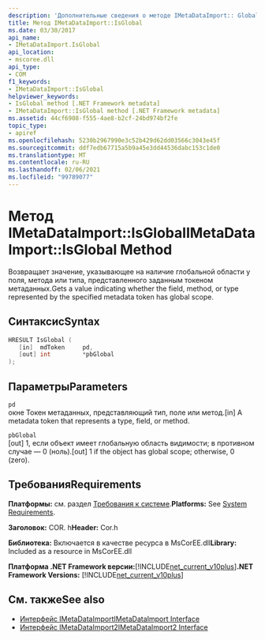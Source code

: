 ```yaml
---
description: 'Дополнительные сведения о методе IMetaDataImport:: Global'
title: Метод IMetaDataImport::IsGlobal
ms.date: 03/30/2017
api_name:
- IMetaDataImport.IsGlobal
api_location:
- mscoree.dll
api_type:
- COM
f1_keywords:
- IMetaDataImport::IsGlobal
helpviewer_keywords:
- IsGlobal method [.NET Framework metadata]
- IMetaDataImport::IsGlobal method [.NET Framework metadata]
ms.assetid: 44cf6908-f555-4ae8-b2cf-24bd974bf2fe
topic_type:
- apiref
ms.openlocfilehash: 5230b2967990e3c52b429d62dd03566c3043e45f
ms.sourcegitcommit: ddf7edb67715a5b9a45e3dd44536dabc153c1de0
ms.translationtype: MT
ms.contentlocale: ru-RU
ms.lasthandoff: 02/06/2021
ms.locfileid: "99789077"
---
```

# <a name="imetadataimportisglobal-method"></a><span data-ttu-id="c819b-103">Метод IMetaDataImport::IsGlobal</span><span class="sxs-lookup"><span data-stu-id="c819b-103">IMetaDataImport::IsGlobal Method</span></span>

<span data-ttu-id="c819b-104">Возвращает значение, указывающее на наличие глобальной области у поля, метода или типа, представленного заданным токеном метаданных.</span><span class="sxs-lookup"><span data-stu-id="c819b-104">Gets a value indicating whether the field, method, or type represented by the specified metadata token has global scope.</span></span>  
  
## <a name="syntax"></a><span data-ttu-id="c819b-105">Синтаксис</span><span class="sxs-lookup"><span data-stu-id="c819b-105">Syntax</span></span>  
  
```cpp  
HRESULT IsGlobal (  
   [in]  mdToken     pd,  
   [out] int         *pbGlobal  
);  
```  
  
## <a name="parameters"></a><span data-ttu-id="c819b-106">Параметры</span><span class="sxs-lookup"><span data-stu-id="c819b-106">Parameters</span></span>  

 `pd`  
 <span data-ttu-id="c819b-107">окне Токен метаданных, представляющий тип, поле или метод.</span><span class="sxs-lookup"><span data-stu-id="c819b-107">[in] A metadata token that represents a type, field, or method.</span></span>  
  
 `pbGlobal`  
 <span data-ttu-id="c819b-108">[out] 1, если объект имеет глобальную область видимости; в противном случае — 0 (ноль).</span><span class="sxs-lookup"><span data-stu-id="c819b-108">[out] 1 if the object has global scope; otherwise, 0 (zero).</span></span>  
  
## <a name="requirements"></a><span data-ttu-id="c819b-109">Требования</span><span class="sxs-lookup"><span data-stu-id="c819b-109">Requirements</span></span>  

 <span data-ttu-id="c819b-110">**Платформы:** см. раздел [Требования к системе](../../get-started/system-requirements.md).</span><span class="sxs-lookup"><span data-stu-id="c819b-110">**Platforms:** See [System Requirements](../../get-started/system-requirements.md).</span></span>  
  
 <span data-ttu-id="c819b-111">**Заголовок:** COR. h</span><span class="sxs-lookup"><span data-stu-id="c819b-111">**Header:** Cor.h</span></span>  
  
 <span data-ttu-id="c819b-112">**Библиотека:** Включается в качестве ресурса в MsCorEE.dll</span><span class="sxs-lookup"><span data-stu-id="c819b-112">**Library:** Included as a resource in MsCorEE.dll</span></span>  
  
 <span data-ttu-id="c819b-113">**Платформа .NET Framework версии:**[!INCLUDE[net_current_v10plus](../../../../includes/net-current-v10plus-md.md)]</span><span class="sxs-lookup"><span data-stu-id="c819b-113">**.NET Framework Versions:** [!INCLUDE[net_current_v10plus](../../../../includes/net-current-v10plus-md.md)]</span></span>  
  
## <a name="see-also"></a><span data-ttu-id="c819b-114">См. также</span><span class="sxs-lookup"><span data-stu-id="c819b-114">See also</span></span>

- [<span data-ttu-id="c819b-115">Интерфейс IMetaDataImport</span><span class="sxs-lookup"><span data-stu-id="c819b-115">IMetaDataImport Interface</span></span>](imetadataimport-interface.md)
- [<span data-ttu-id="c819b-116">Интерфейс IMetaDataImport2</span><span class="sxs-lookup"><span data-stu-id="c819b-116">IMetaDataImport2 Interface</span></span>](imetadataimport2-interface.md)
